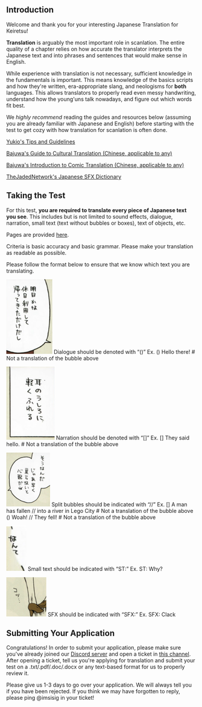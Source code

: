 ## Introduction

Welcome and thank you for your interesting Japanese Translation for Keiretsu!

**Translation** is arguably the most important role in scanlation. The entire quality of a chapter relies on how accurate the translator interprets the Japanese text and into phrases and sentences that would make sense in English.

While experience with translation is not necessary, sufficient knowledge in the fundamentals is important. This means knowledge of the basics scripts and how they're written, era-appropriate slang, and neologisms for **both** languages. This allows translators to properly read even messy handwriting, understand how the young'uns talk nowadays, and figure out which words fit best.

We *highly recommend* reading the guides and resources below (assuming you are already familiar with Japanese and English) before starting with the test to get cozy with how translation for scanlation is often done.

[Yukio's Tips and Guidelines](https://drive.google.com/open?id=127kL3bXV2QRiEfkD_TNLLikMSXkhm63b)

[Bajuwa's Guide to Cultural Translation (Chinese, applicable to any)](https://docs.google.com/document/d/1d0XMJbR_zkksXqs8UwbFi0583KuBF97A44bA6DBY1bo/edit?tab=t.0)

[Bajuwa's Introduction to Comic Translation (Chinese, applicable to any)](https://docs.google.com/document/d/1bvqLhEO8ipTnIZqHtdBpczpYMwjdfx8RmRq5YhyHZJg/edit?tab=t.0)

[TheJadedNetwork's Japanese SFX Dictionary](https://thejadednetwork.com/sfx/)


## Taking the Test

For this test, **you are required to translate every piece of Japanese text you see**. This includes but is not limited to sound effects, dialogue, narration, small text (text without bubbles or boxes), text of objects, etc.

Pages are provided [here](https://drive.google.com/drive/folders/1KIxxtq_svzHump9hcyzgGhcPtBD481-4?usp=sharing).

Criteria is basic accuracy and basic grammar. Please make your translation as readable as possible.

Please follow the format below to ensure that we know which text you are translating.

![Dialogue](assets/dialogue.png)
Dialogue should be denoted with “()”
Ex.
() Hello there! # Not a translation of the bubble above

![alt text](assets/narration.png)
Narration should be denoted with “[]”
Ex.
[] They said hello. # Not a translation of the bubble above

![alt text](assets/split.png)
Split bubbles should be indicated with “//”
Ex.
[] A man has fallen // into a river in Lego City # Not a translation of the bubble above
() Woah! // They fell! # Not a translation of the bubble above

![alt text](assets/st.png)
Small text should be indicated with “ST:”
Ex.
ST: Why?

![alt text](assets/sfx.png)
SFX should be indicated with “SFX:”
Ex.
SFX: Clack


## Submitting Your Application

Congratulations! In order to submit your application, please make sure you've already joined our [Discord server](https://staff.keiretsu.cc) and open a ticket in [this channel](https://discordapp.com/channels/1131989690715754602/1167557074662731857). After opening a ticket, tell us you're applying for translation and submit your test on a .txt/.pdf/.doc/.docx or any text-based format for us to properly review it.

Please give us 1-3 days to go over your application. We will always tell you if you have been rejected. If you think we may have forgotten to reply, please ping @imsisig in your ticket!